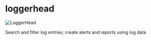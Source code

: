 # loggerhead

![LoggerHead](https://seaturtles.org/wp-content/uploads/2014/07/Australia-pacific-loggerhead-web-600x410.jpg)

Search and filter log entries; create alerts and reports using log data
